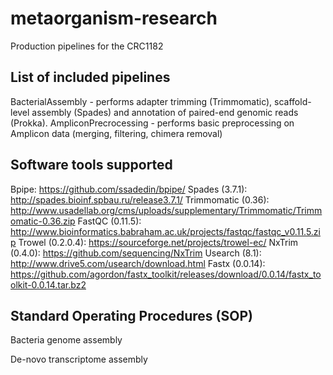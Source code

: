 # metaorganism-research
Production pipelines for the CRC1182

## List of included pipelines

BacterialAssembly - performs adapter trimming (Trimmomatic), scaffold-level assembly (Spades) and annotation of paired-end genomic reads (Prokka).
AmpliconPrecrocessing - performs basic preprocessing on Amplicon data (merging, filtering, chimera removal)

## Software tools supported

Bpipe: https://github.com/ssadedin/bpipe/
Spades (3.7.1): http://spades.bioinf.spbau.ru/release3.7.1/
Trimmomatic (0.36): http://www.usadellab.org/cms/uploads/supplementary/Trimmomatic/Trimmomatic-0.36.zip
FastQC (0.11.5): http://www.bioinformatics.babraham.ac.uk/projects/fastqc/fastqc_v0.11.5.zip
Trowel (0.2.0.4): https://sourceforge.net/projects/trowel-ec/
NxTrim (0.4.0): https://github.com/sequencing/NxTrim
Usearch (8.1): http://www.drive5.com/usearch/download.html
Fastx (0.0.14): https://github.com/agordon/fastx_toolkit/releases/download/0.0.14/fastx_toolkit-0.0.14.tar.bz2

## Standard Operating Procedures (SOP)

Bacteria genome assembly

De-novo transcriptome assembly
